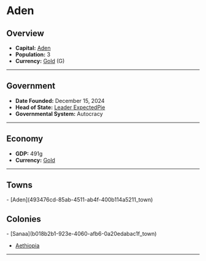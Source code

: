 <!--UNDEDITED FILE, remove this entire line if this file has been edited!-->
# <!--NAME-->Aden<!--NAME-->

## Overview

- **Capital:** <!--CAPITAL_LINK-->[Aden](493476cd-85ab-4511-ab4f-400b114a5211_town)<!--CAPITAL_LINK-->
- **Population:** <!--POPULATION-->3<!--POPULATION-->
- **Currency:** <!--CURRENCY_LINK-->[Gold](Gold_currency)<!--CURRENCY_LINK--> (<!--CURRENCY_ABV-->G<!--CURRENCY_ABV-->)

---

## Government

- **Date Founded:** <!--FOUNDED-->December 15, 2024<!--FOUNDED-->
- **Head of State:** <!--LEADER_TITLE_LINK-->[Leader ExpectedPie](ExpectedPie_user)<!--LEADER_TITLE_LINK-->
- **Governmental System:** <!--GOVERNMENT-->Autocracy<!--GOVERNMENT-->

---

## Economy

- **GDP:** <!--GDP-->491g<!--GDP-->
- **Currency:** <!--CURRENCY_LINK-->[Gold](Gold_currency)<!--CURRENCY_LINK-->

---

## Towns

<!--TOWNS-->- [Aden](493476cd-85ab-4511-ab4f-400b114a5211_town)<!--TOWNS-->

## Colonies

<!--COLONIES-->- [Sanaa](b018b2b1-923e-4060-afb6-0a20edabac1f_town)
- [Aethiopia](feed2517-eb72-420f-8274-024581bbfeef_town)<!--COLONIES-->

---